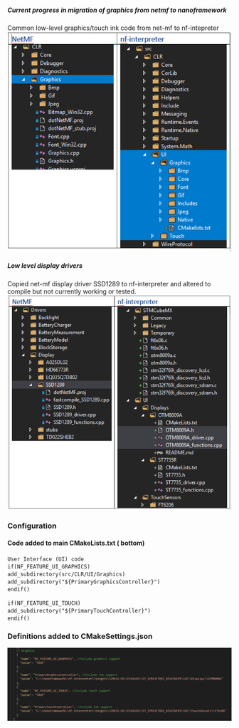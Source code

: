 
##### Current progress in migration of graphics from netmf to nanoframework

Common low-level graphics/touch ink code from net-mf to nf-intepreter
<br>
![](CommonGraphics.png )

##### Low level display drivers

Copied net-mf display driver SSD1289 to nf-interpreter and altered to compile but not currently working or tested.
<br>
![](LowLevelDisplayDrivers.png )


### Configuration 

#### Code added to main CMakeLists.txt ( bottom)
 `User Interface (UI) code`<br>
`if(NF_FEATURE_UI_GRAPHICS)`<br>
   `add_subdirectory(src/CLR/UI/Graphics)`<br>
   `add_subdirectory("${PrimaryGraphicsController}")`<br>
`endif()`<br>

`if(NF_FEATURE_UI_TOUCH)`<br>
   `add_subdirectory("${PrimaryTouchController}")`<br>
`endif()`<br>

### Definitions added to CMakeSettings.json

![](CMakeSettingsJSON.png)

